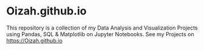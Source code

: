 # Oizah.github.io
This repository is a collection of my Data Analysis and Visualization Projects using Pandas, SQL & Matplotlib on Jupyter Notebooks.
See my Projects on https://Oizah.github.io

